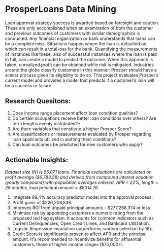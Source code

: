 # ProsperLoans Data Mining
Loan approval strategy success is awarded based on foresight and caution. These are only accomplished when an examination of both the customer and previous outcomes of customers with similar demographics is conducted. Any financial organization or bank understands that loans can be a complete miss. Situations happen where the loan is defaulted on, which can result in a total loss for the bank. Quantifying the measurements of instances like these, also of successful instances where the loan is paid in full, can create a model to predict the outcome. When this approach is taken, unrealized profit can be obtained while risk is mitigated. Industries around the globe classify customers in this manner. Prosper should have a similar process given its eligibility to do so. This project evaluates Prosper’s current model and provides a model that predicts if a customer’s loan will be a success or failure.

## Research Quesitons:
1. Does income range placement affect loan condition qualities?
2. Do certain occupations receive better loan conditions over others? Are term lengths evenly distributed?*
3. Are there variables that constitute a higher Prosper Score?
4. Are classifications or measurements evaluated by Prosper regarding loan applicants utilized in alotting them conditions?
5. Can loan outcomes be predicted for new customers who apply?

## Actionable Insights:
*Dataset size (N) is 55,071 loans.*
*Financial evaluations are calculated on profit average ($6,783.58) and derived from compound interest equation (yearly compound) with population averages entered. APR = 22%, length = 36 months, loan principal amount = $8314.76.*
1. Integrate 99.4% accuracy predictor model into the approval process.
2. Profit gains of $226,208,838.
3. Improves ROI from unpaid principal amounts – $277,268,374 or less.
4. Minimize risk by appointing customers a numeric rating from the proposed red flag system. It accounts for common indicators such as Current Delinquencies, Open Credit Lines, and Bankcard Utilization.
5. Logistic Regression imputation outperforms random selection by 18x.
6. Credit Score is significantly proven to affect APR and the principal amount. It's recommended to incentivize benefits for affluential customers, those of higher income ranges ($75,000+).
